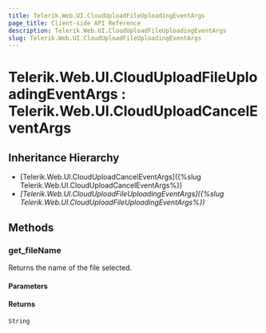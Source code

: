 ```yaml
---
title: Telerik.Web.UI.CloudUploadFileUploadingEventArgs
page_title: Client-side API Reference
description: Telerik.Web.UI.CloudUploadFileUploadingEventArgs
slug: Telerik.Web.UI.CloudUploadFileUploadingEventArgs
---
```


# Telerik.Web.UI.CloudUploadFileUploadingEventArgs : Telerik.Web.UI.CloudUploadCancelEventArgs

## Inheritance Hierarchy

* [Telerik.Web.UI.CloudUploadCancelEventArgs]({%slug Telerik.Web.UI.CloudUploadCancelEventArgs%})
* *[Telerik.Web.UI.CloudUploadFileUploadingEventArgs]({%slug Telerik.Web.UI.CloudUploadFileUploadingEventArgs%})*


## Methods

### get_fileName

Returns the name of the file selected.

#### Parameters

#### Returns

`String` 

